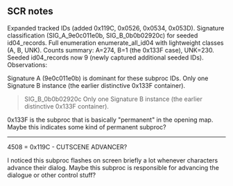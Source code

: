 ## SCR notes

Expanded tracked IDs (added 0x119C, 0x0526, 0x0534, 0x053D).
Signature classification (SIG_A_9e0c011e0b, SIG_B_0b0b02920c) for seeded id04_records.
Full enumeration enumerate_all_id04 with lightweight classes (A, B, UNK).
Counts summary: A=274, B=1 (the 0x133F case), UNK=230.
Seeded id04_records now 9 (newly captured additional seeded IDs).
Observations:

Signature A (9e0c011e0b) is dominant for these subproc IDs.
Only one Signature B instance (the earlier distinctive 0x133F container).

> SIG_B_0b0b02920c
> Only one Signature B instance (the earlier distinctive 0x133F container).

0x133F is the subproc that is basically "permanent" in the opening map. Maybe this indicates some kind of permanent subproc?

---

4508 = 0x119C - CUTSCENE ADVANCER?

I noticed this subproc flashes on screen briefly a lot whenever characters advance their dialog. Maybe this subproc is responsible for advancing the dialogue or other control stuff?
